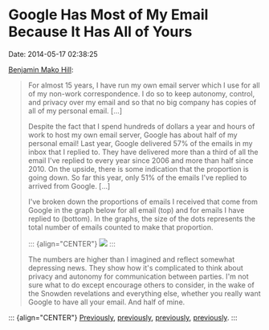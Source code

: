 Google Has Most of My Email Because It Has All of Yours
=======================================================

Date: 2014-05-17 02:38:25

[Benjamin Mako
Hill](http://mako.cc/copyrighteous/google-has-most-of-my-email-because-it-has-all-of-yours):

> For almost 15 years, I have run my own email server which I use for
> all of my non-work correspondence. I do so to keep autonomy, control,
> and privacy over my email and so that no big company has copies of all
> of my personal email. \[\...\]
>
> Despite the fact that I spend hundreds of dollars a year and hours of
> work to host my own email server, Google has about half of my personal
> email! Last year, Google delivered 57% of the emails in my inbox that
> I replied to. They have delivered more than a third of all the email
> I\'ve replied to every year since 2006 and more than half since 2010.
> On the upside, there is some indication that the proportion is going
> down. So far this year, only 51% of the emails I\'ve replied to
> arrived from Google. \[\...\]
>
> I\'ve broken down the proportions of emails I received that come from
> Google in the graph below for all email (top) and for emails I have
> replied to (bottom). In the graphs, the size of the dots represents
> the total number of emails counted to make that proportion.
>
> ::: {align="CENTER"}
> [![](http://www.jwz.org/images/emails_gmail_prop_over_time.png)](http://mako.cc/copyrighteous/google-has-most-of-my-email-because-it-has-all-of-yours)
> :::
>
> The numbers are higher than I imagined and reflect somewhat depressing
> news. They show how it\'s complicated to think about privacy and
> autonomy for communication between parties. I\'m not sure what to do
> except encourage others to consider, in the wake of the Snowden
> revelations and everything else, whether you really want Google to
> have all your email. And half of mine.

::: {align="CENTER"}
[Previously](http://www.jwz.org/blog/2013/08/lavabit-silent-circle-the-public-private-surveillance-partnership/),
[previously](http://www.jwz.org/blog/2013/03/schneier-on-the-internet-surveillance-state/),
[previously](http://www.jwz.org/blog/2013/06/everything-is-terrible-2/),
[previously](http://www.jwz.org/blog/2009/08/to-annoy-embarrass-oppress-and-unduly-burden/).
:::
